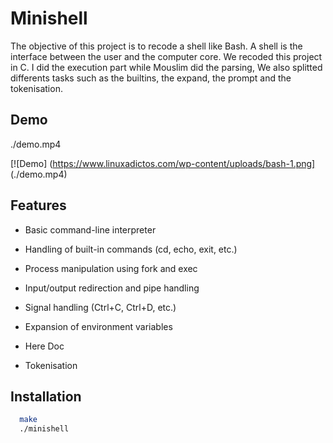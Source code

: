 
# Minishell

The objective of this project is to recode a shell like Bash. A shell is the interface between the user and the computer core. We recoded this project in C. I did the execution part while Mouslim did the parsing, We also splitted differents tasks such as the builtins, the expand, the prompt and the tokenisation.


## Demo

./demo.mp4

[![Demo] 
(https://www.linuxadictos.com/wp-content/uploads/bash-1.png]
(./demo.mp4)
## Features

- Basic command-line interpreter

- Handling of built-in commands (cd, echo, exit, etc.)

- Process manipulation using fork and exec

- Input/output redirection and pipe handling

- Signal handling (Ctrl+C, Ctrl+D, etc.)

- Expansion of environment variables

- Here Doc

- Tokenisation

## Installation


```bash
  make
  ./minishell
```
    